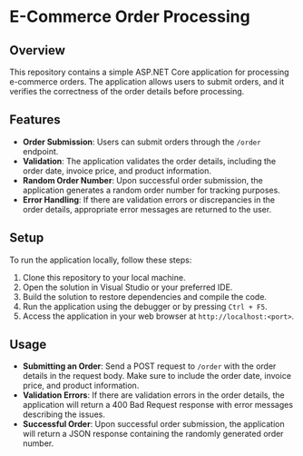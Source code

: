 ﻿
# E-Commerce Order Processing

## Overview

This repository contains a simple ASP.NET Core application for processing e-commerce orders. The application allows users to submit orders, and it verifies the correctness of the order details before processing.

## Features

- **Order Submission**: Users can submit orders through the `/order` endpoint.
- **Validation**: The application validates the order details, including the order date, invoice price, and product information.
- **Random Order Number**: Upon successful order submission, the application generates a random order number for tracking purposes.
- **Error Handling**: If there are validation errors or discrepancies in the order details, appropriate error messages are returned to the user.

## Setup

To run the application locally, follow these steps:

1. Clone this repository to your local machine.
2. Open the solution in Visual Studio or your preferred IDE.
3. Build the solution to restore dependencies and compile the code.
4. Run the application using the debugger or by pressing `Ctrl + F5`.
5. Access the application in your web browser at `http://localhost:<port>`.

## Usage

- **Submitting an Order**: Send a POST request to `/order` with the order details in the request body. Make sure to include the order date, invoice price, and product information.
- **Validation Errors**: If there are validation errors in the order details, the application will return a 400 Bad Request response with error messages describing the issues.
- **Successful Order**: Upon successful order submission, the application will return a JSON response containing the randomly generated order number.

